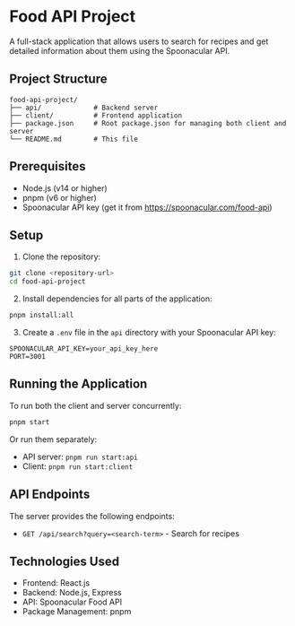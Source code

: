 # Food API Project

A full-stack application that allows users to search for recipes and get detailed information about them using the Spoonacular API.

## Project Structure

```
food-api-project/
├── api/             # Backend server
├── client/          # Frontend application
├── package.json     # Root package.json for managing both client and server
└── README.md        # This file
```

## Prerequisites

- Node.js (v14 or higher)
- pnpm (v6 or higher)
- Spoonacular API key (get it from https://spoonacular.com/food-api)

## Setup

1. Clone the repository:

```bash
git clone <repository-url>
cd food-api-project
```

2. Install dependencies for all parts of the application:

```bash
pnpm install:all
```

3. Create a `.env` file in the `api` directory with your Spoonacular API key:

```
SPOONACULAR_API_KEY=your_api_key_here
PORT=3001
```

## Running the Application

To run both the client and server concurrently:

```bash
pnpm start
```

Or run them separately:

- API server: `pnpm run start:api`
- Client: `pnpm run start:client`

## API Endpoints

The server provides the following endpoints:

- `GET /api/search?query=<search-term>` - Search for recipes

## Technologies Used

- Frontend: React.js
- Backend: Node.js, Express
- API: Spoonacular Food API
- Package Management: pnpm
